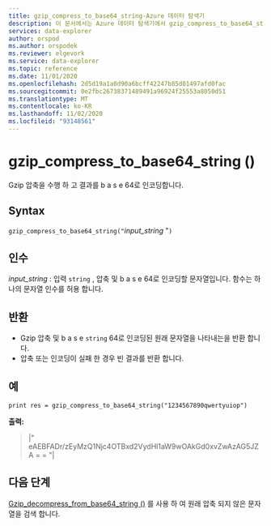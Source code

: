 ```yaml
---
title: gzip_compress_to_base64_string-Azure 데이터 탐색기
description: 이 문서에서는 Azure 데이터 탐색기에서 gzip_compress_to_base64_string () 명령을 설명 합니다.
services: data-explorer
author: orspod
ms.author: orspodek
ms.reviewer: elgevork
ms.service: data-explorer
ms.topic: reference
ms.date: 11/01/2020
ms.openlocfilehash: 2d5d19a1a0d90a6bcff42247b85d01497afd0fac
ms.sourcegitcommit: 0e2fbc26738371489491a96924f25553a8050d51
ms.translationtype: MT
ms.contentlocale: ko-KR
ms.lasthandoff: 11/02/2020
ms.locfileid: "93148561"
---
```

# <a name="gzip_compress_to_base64_string"></a>gzip_compress_to_base64_string ()

Gzip 압축을 수행 하 고 결과를 b a s e 64로 인코딩합니다.


## <a name="syntax"></a>Syntax

`gzip_compress_to_base64_string("`*input_string* "`)`

## <a name="arguments"></a>인수

*input_string* : 입력 `string` , 압축 및 b a s e 64로 인코딩할 문자열입니다. 함수는 하나의 문자열 인수를 허용 합니다.

## <a name="returns"></a>반환

* Gzip 압축 및 b a s e `string` 64로 인코딩된 원래 문자열을 나타내는을 반환 합니다. 
* 압축 또는 인코딩이 실패 한 경우 빈 결과를 반환 합니다.

## <a name="example"></a>예
```kusto
print res = gzip_compress_to_base64_string("1234567890qwertyuiop")
```

**출력:** 
> |" eAEBFADr/zEyMzQ1Njc4OTBxd2VydHl1aW9wOAkGd0xvZwAzAG5JZA = = "|

## <a name="next-steps"></a>다음 단계

[Gzip_decompress_from_base64_string ()](gzip-base64-decompress.md) 를 사용 하 여 원래 압축 되지 않은 문자열을 검색 합니다.
